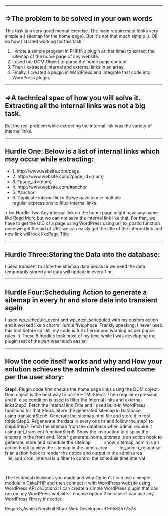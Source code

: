 ------------------------------------------------
=>The problem to be solved in your own words
------------------------------------------------
This task is a very good mental exercise. The main requirement looks very simple a { sitemap for the home page}.
But it's not that much simple :). Ok so how I started working for this task.

1. I wrote a simple program in PHP(No plugin at that time) to extract the sitemap of the home page of any website.
2. I used the DOM Object to parse the home page content.
3. Then I extracted internal and external links in an array.
4. Finally, I created a plugin in WordPress and integrate that code into WordPress plugin.

---------------------------------------------------------------------------------------------------
=>A technical spec of how you will solve it. Extracting all the internal links was not a big task. 
------------------------------------------------------------------------------------------------
But the real problem while extracting the internal link was the variety of internal links.

-----------
   Hurdle One: Below is a list of internal links which may occur while extracting:
-----------
<ul>
  <li> 1. http://www.website.com/page
  <li> 2. http://www.website.com/?page_id={num}
  <li> 3. ?page_id={num}
  <li> 4. http://www.website.com/#anchor
  <li> 5. #anchor
  <li> 6. Duplicate internal links So we have to use multiple regular expressions to filter internal links.
</ul>
<
b>    Hurdle Two:Any internal link on the home page might have any name like <a href="http://www.website.com/page">Read More</a> but we can not save the internal link like that.
</b>
For that, we have to get the UID of a page using WordPress using url_to_postid function once we get the uid of URL we can easily
get the title of the Internal link and now link will look like<a href="http://www.website.com/page">Page Title</a> 

-----------
   Hurdle Three:Storing the Data into the database:
-----------

I used transient to store the sitemap data because we need the data temporarily stored and data will update in every 1 hr.

-----------
   Hurdle Four:Scheduling Action to generate a sitemap in every hr and store data into transient again
-----------
I used wp_schedule_event and wp_next_scheduled with my custom action and it worked like a charm
Hurdle five:phpcs  Frankly speaking, I never used this tool before so still, my code is full of error and warning as per phpcs rules. :( These 5 hurdles took most of my time while I was developing the plugin rest of the part was much easier.

-----------
   How the code itself works and why and How your solution achieves the admin’s desired outcome per the user story:
-----------

<b>Step1</b>. Plugin code first checks the home page links using the DOM object. Dom object is the best way to parse HTMLStep2. Then regular expression and if, else condition is used to filter the Internal links and external linksStep3. Fetch the internal link Title and I used built-in WordPress functions for that.Step4. Store the generated sitemap in Database using transientStep5. Generate the sitemap.html file and store it in root folderStep6. Regenerate the data in every one hr and follow the step1 to step5Step7. Fetch the sitemap from the database when admin require it using get_transient functionStep8. Show the instruction to display the sitemap in the front end.
Note* generate_home_sitemap is an action hook to generate, store and schedule the sitemap           show_sitemap_admin is an action hook to view the sitemap in the admin area          hs_admin_response  is an action hook to render the notice and output in the admin area          hs_add_cron_interval is a filter to control the schedule time interval


 





The technical decisions you made and why
Option1: I can use a simple module in CakePHP and then connect it with WordPress website using WordPress API
orOption2: I can create a simple WordPress plugin that can run on any WordPress website.
I choose option 2 because I can use any WordPress library if needed.



Regards,Avnish NegiFull Stack Web Developer+91-9582577578
